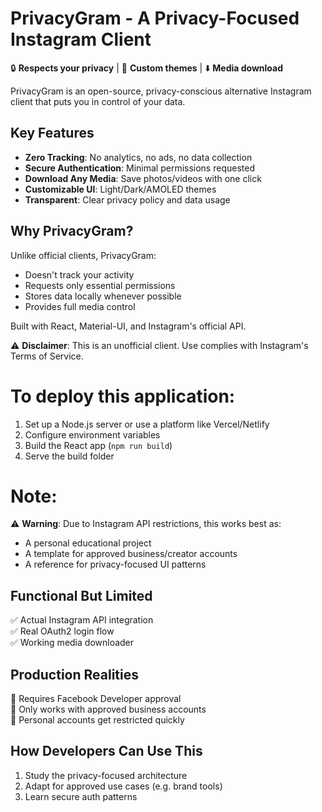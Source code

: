 # PrivacyGram - A Privacy-Focused Instagram Client  

🔒 **Respects your privacy** | 🎨 **Custom themes** | ⬇️ **Media download**  

PrivacyGram is an open-source, privacy-conscious alternative Instagram client that puts you in control of your data.  

## Key Features  
- **Zero Tracking**: No analytics, no ads, no data collection  
- **Secure Authentication**: Minimal permissions requested  
- **Download Any Media**: Save photos/videos with one click  
- **Customizable UI**: Light/Dark/AMOLED themes  
- **Transparent**: Clear privacy policy and data usage  

## Why PrivacyGram?  
Unlike official clients, PrivacyGram:  
- Doesn't track your activity  
- Requests only essential permissions  
- Stores data locally whenever possible  
- Provides full media control  

Built with React, Material-UI, and Instagram's official API.  

⚠️ **Disclaimer**: This is an unofficial client. Use complies with Instagram's Terms of Service.  

# To deploy this application:

1. Set up a Node.js server or use a platform like Vercel/Netlify
2. Configure environment variables
3. Build the React app (`npm run build`)
4. Serve the build folder

# Note:

⚠ **Warning**: Due to Instagram API restrictions, this works best as:
- A personal educational project
- A template for approved business/creator accounts
- A reference for privacy-focused UI patterns

## Functional But Limited
✅ Actual Instagram API integration  
✅ Real OAuth2 login flow  
✅ Working media downloader  

## Production Realities
🛑 Requires Facebook Developer approval  
🛑 Only works with approved business accounts  
🛑 Personal accounts get restricted quickly  

## How Developers Can Use This
1. Study the privacy-focused architecture
2. Adapt for approved use cases (e.g. brand tools)
3. Learn secure auth patterns

